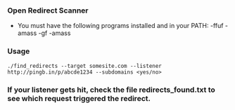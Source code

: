 ### Open Redirect Scanner

- You must have the following programs installed and in your PATH:
  -ffuf
  -amass
  -gf
  -amass
  
### Usage
``` 
./find_redirects --target somesite.com --listener http://pingb.in/p/abcde1234 --subdomains <yes/no>
```

### If your listener gets hit, check the file redirects_found.txt to see which request triggered the redirect.
